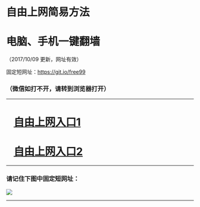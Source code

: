 ﻿# 自由上网简易方法

# 电脑、手机一键翻墙

（2017/10/09 更新，网址有效）

固定短网址：https://git.io/free99

### （微信如打不开，请转到浏览器打开）


***





# &nbsp;&nbsp; <a href="http://ft1863432766.fwq-tz-1001.info/fwqtz01.html?t=100900112038 " target="_blank">自由上网入口1</a>
# &nbsp;&nbsp; <a href="http://ft1761329838.fwq-tz-1002.info/fwqtz02.html?t=100900112862 " target="_blank">自由上网入口2</a>
***

### 请记住下图中固定短网址：

<img src="https://s3-us-west-2.amazonaws.com/fwq-1001/yjfq-20170905okok.png" /> 


***

